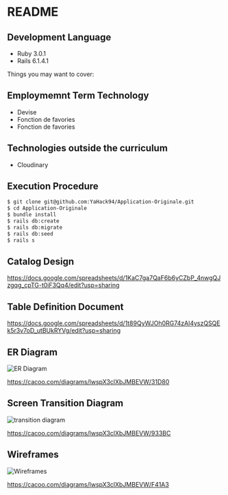 # README

## Development Language

- Ruby 3.0.1
- Rails 6.1.4.1

Things you may want to cover:

## Employmemnt Term Technology

- Devise
- Fonction de favories
- Fonction de favories

## Technologies outside the curriculum

- Cloudinary

## Execution Procedure

```bash
$ git clone git@github.com:YaHack94/Application-Originale.git
$ cd Application-Originale
$ bundle install
$ rails db:create
$ rails db:migrate
$ rails db:seed
$ rails s
```

## Catalog Design

https://docs.google.com/spreadsheets/d/1KaC7ga7QaF6b6yCZbP_4nwgQJzgqg_cpTG-t0iF3Qq4/edit?usp=sharing

## Table Definition Document

https://docs.google.com/spreadsheets/d/1t89QyWJOh0RG74zAl4yszQSQEk5r3v7oD_utBUkRYVg/edit?usp=sharing

## ER Diagram

![ER Diagram](https://cacoo.com/diagrams/lwspX3clXbJMBEVW-31D80.png)

https://cacoo.com/diagrams/lwspX3clXbJMBEVW/31D80

## Screen Transition Diagram

![transition  diagram](https://cacoo.com/diagrams/lwspX3clXbJMBEVW-933BC.png)

https://cacoo.com/diagrams/lwspX3clXbJMBEVW/933BC

## Wireframes

![Wireframes](https://cacoo.com/diagrams/lwspX3clXbJMBEVW-F41A3.png)

https://cacoo.com/diagrams/lwspX3clXbJMBEVW/F41A3
